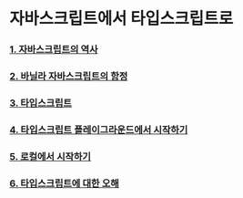 # 자바스크립트에서 타입스크립트로

### [1. 자바스크립트의 역사](./1-자바스크립트의%20역사.md)

### [2. 바닐라 자바스크립트의 함정](./2-바닐라%20자바스크립트의%20함정.md)

### [3. 타입스크립트](./3-타입스크립트.md)

### [4. 타입스크립트 플레이그라운드에서 시작하기](./4-타입스크립트%20플레이그라운드에서%20시작하기.md)

### [5. 로컬에서 시작하기](./5-로컬에서%20시작하기.md)

### [6. 타입스크립트에 대한 오해](./6-타입스크립트에%20대한%20오해.md)
